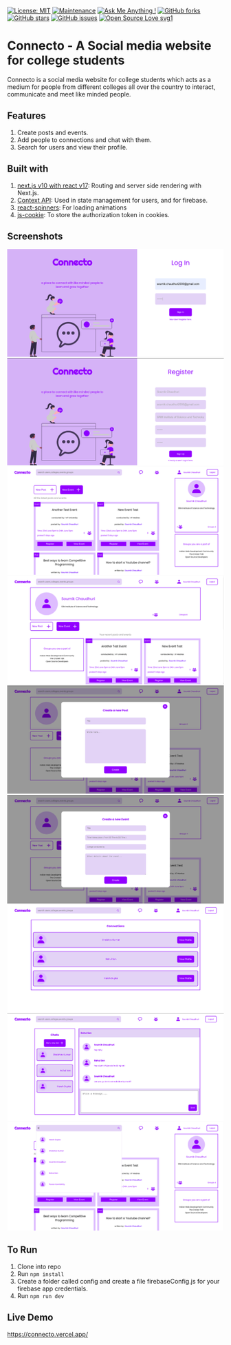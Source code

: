 [![License: MIT](https://img.shields.io/badge/License-MIT-yellow.svg)](https://opensource.org/licenses/MIT)
[![Maintenance](https://img.shields.io/badge/Maintained%3F-yes-green.svg)](https://GitHub.com/Naereen/StrapDown.js/graphs/commit-activity)
[![Ask Me Anything !](https://img.shields.io/badge/Ask%20me-anything-1abc9c.svg)](https://GitHub.com/Naereen/ama)
[![GitHub forks](https://img.shields.io/github/forks/saswatamcode/the_shoppies?style=social)](https://GitHub.com/pinkman7009/connecto/network/)
[![GitHub stars](https://img.shields.io/github/stars/saswatamcode/the_shoppies?style=social)](https://GitHub.com/pinkman7009/connecto/stargazers/)
[![GitHub issues](https://img.shields.io/github/issues/saswatamcode/the_shoppies.svg)](https://GitHub.com/pinkman7009/connecto/issues/)
[![Open Source Love svg1](https://badges.frapsoft.com/os/v1/open-source.svg?v=103)](https://github.com/ellerbrock/open-source-badges/)

# Connecto - A Social media website for college students

Connecto is a social media website for college students which acts as a medium for people from different colleges all over the country to interact, communicate and meet like minded people.

## Features

1. Create posts and events.
2. Add people to connections and chat with them.
3. Search for users and view their profile.

## Built with

1. <a href='https://nextjs.org/'>next.js v10 with react v17</a>: Routing and server side rendering with Next.js.
2. <a href='https://reactjs.org/docs/context.html'>Context API</a>: Used in state management for users, and for firebase.
3. <a href='https://www.npmjs.com/package/react-spinners'>react-spinners</a>: For loading animations
4. <a href='https://www.npmjs.com/package/js-cookie'>js-cookie</a>: To store the authorization token in cookies.

## Screenshots

<img src='./public/1.png'>
<img src='./public/2.png'>
<img src='./public/3.png'>
<img src='./public/4.png'>
<img src='./public/5.png'>
<img src='./public/6.png'>
<img src='./public/7.png'>
<img src='./public/8.png'>
<img src='./public/9.png'>

## To Run

1. Clone into repo
2. Run `npm install`
3. Create a folder called config and create a file firebaseConfig.js for your firebase app credentials.
4. Run `npm run dev`

## Live Demo

https://connecto.vercel.app/
